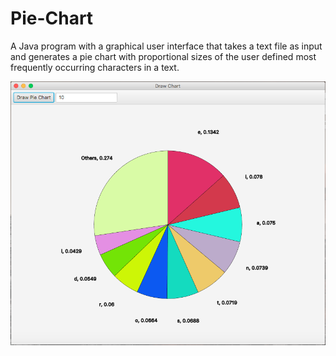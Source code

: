# Pie-Chart
A Java program with a graphical user interface that takes a text file as input and generates a pie chart with proportional sizes of the user defined most frequently occurring characters in a text.

![alt text](https://raw.githubusercontent.com/enkelprifti98/Pie-Chart/master/ScreenShot.png)

